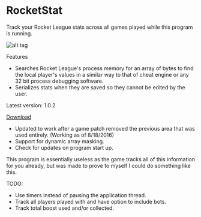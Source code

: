 # RocketStat
Track your Rocket League stats across all games played while this program is running.

![alt tag](http://i.imgur.com/ELTN8Os.png)

Features

* Searches Rocket League's process memory for an array of bytes to find the local player's values in a similar way to that of cheat engine or any 32 bit process debugging software.
* Serializes stats when they are saved so they cannot be edited by the user.

Latest version: 1.0.2

[Download](https://drive.google.com/file/d/0B2byNRcR0k4vakJ6NGZtMHJzbjQ/view?usp=sharing)

* Updated to work after a game patch removed the previous area that was used entirely. (Working as of 8/18/2016)
* Support for dynamic array masking.
* Check for updates on program start up.

This program is essentially useless as the game tracks all of this information for you already, but was made to prove to myself I could do something like this. 


TODO:

* Use timers instead of pausing the application thread.
* Track all players played with and have option to include bots.
* Track total boost used and/or collected.
